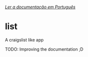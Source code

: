 *[Ler a documentação em Português](https://github.com/relson/list/blob/master/README-pt.md)*
# list
A craigslist like app

TODO: Improving the documentation ;D
